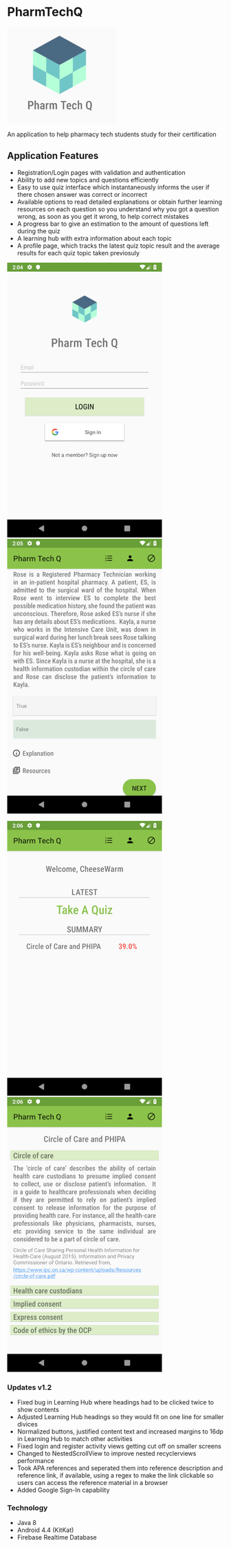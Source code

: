 # PharmTechQ
![](images/logo.PNG)
<p>An application to help pharmacy tech students study for their certification</p>

<h2>Application Features</h2>
<ul>
  <li>Registration/Login pages with validation and authentication</li>
  <li>Ability to add new topics and questions efficiently</li>
  <li>Easy to use quiz interface which instantaneously informs the user if there chosen answer was correct or incorrect</li>
  <li>Available options to read detailed explanations or obtain further learning resources on each question so you understand why you got a question wrong, as soon as you get it wrong, to help correct mistakes</li>
  <li>A progress bar to give an estimation to the amount of questions left during the quiz</li>
  <li>A learning hub with extra information about each topic</li>
  <li>A profile page, which tracks the latest quiz topic result and the average results for each quiz topic taken previosuly</li>
  </ul>
  
  ![](images/ss1_rs.png)
  ![](images/ss2_rs.png)
  
  ![](images/ss3_rs.png)
  ![](images/ss4_rs.png)
  
  <h3>Updates v1.2</h3>
  <ul>
    <li>Fixed bug in Learning Hub where headings had to be clicked twice to show contents</li>
    <li>Adjusted Learning Hub headings so they would fit on one line for smaller divices</li>
    <li>Normalized buttons, justified content text and increased margins to 16dp in Learning Hub to match other activities</li>
    <li>Fixed login and register activity views getting cut off on smaller screens</li>
     <li>Changed to NestedScrollView to improve nested recyclerviews performance</li>
     <li>Took APA references and seperated them into reference description and reference link, if available, using a regex to make the link clickable so users can access the reference material in a browser</li>
     <li>Added Google Sign-In capability</li>
  </ul>
  <h3>Technology</h3>
  <ul>
    <li>Java 8</li>
    <li>Android 4.4 (KitKat)</li>
    <li>Firebase Realtime Database</li>
  </ul>
